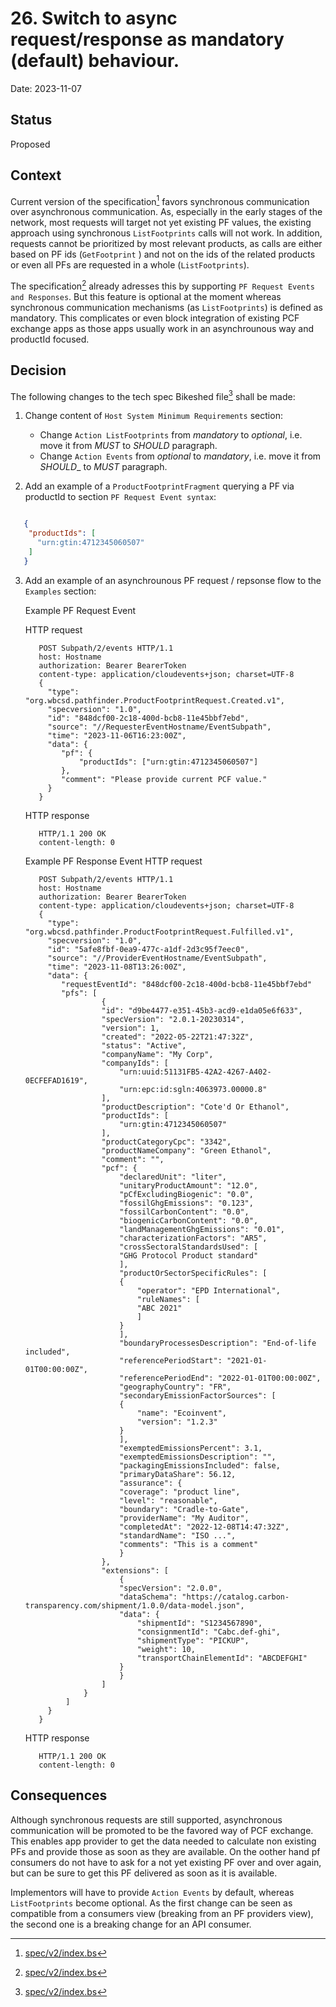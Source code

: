 # 26. Switch to async request/response as mandatory (default) behaviour.

Date: 2023-11-07

## Status

Proposed

## Context

Current version of the specification[^1] favors synchronous communication over asynchronous communication. As, especially in the early stages of the network, most requests will target not yet existing PF values, the existing approach using synchronous `ListFootprints` calls will not work. In addition, requests cannot be prioritized by most relevant products, as calls are either based on PF ids (`GetFootprint` ) and not on the ids of the related products or even all PFs are requested in a whole (`ListFootprints`).

The specification[^1] already adresses this by supporting `PF Request Events and Responses`. But this feature is optional at the moment whereas synchronous communication mechanisms (as `ListFootprints`) is defined as mandatory. This complicates or even block integration of existing PCF exchange apps as those apps usually work in an asynchrounous way  and productId focused.

## Decision

The following changes to the tech spec Bikeshed file[^1] shall be made:

1. Change content of `Host System Minimum Requirements` section:
   * Change `Action ListFootprints` from _mandatory_ to _optional_, i.e. move it from _MUST_ to _SHOULD_ paragraph. 
   * Change `Action Events` from _optional_ to _mandatory_, i.e. move it from _SHOULD__ to _MUST_ paragraph. 

2. Add an example of a `ProductFootprintFragment` querying a PF via productId to section `PF Request Event syntax`:
  ```json

     { 
      "productIds": [
        "urn:gtin:4712345060507"
      ]
     }

  ```
3. Add an example of an asynchrounous PF request / repsonse flow to the `Examples` section:
   
   Example PF Request Event

   HTTP request
   ```
      POST Subpath/2/events HTTP/1.1
      host: Hostname
      authorization: Bearer BearerToken
      content-type: application/cloudevents+json; charset=UTF-8
      {
        "type": "org.wbcsd.pathfinder.ProductFootprintRequest.Created.v1",
        "specversion": "1.0",
        "id": "848dcf00-2c18-400d-bcb8-11e45bbf7ebd",
        "source": "//RequesterEventHostname/EventSubpath",
        "time": "2023-11-06T16:23:00Z",
        "data": {
           "pf": { 
               "productIds": ["urn:gtin:4712345060507"]
           },
           "comment": "Please provide current PCF value."
        }
      }
   ```
   HTTP response
   ```
      HTTP/1.1 200 OK
      content-length: 0
   ```

   Example PF Response Event
   HTTP request
   ```
      POST Subpath/2/events HTTP/1.1
      host: Hostname
      authorization: Bearer BearerToken
      content-type: application/cloudevents+json; charset=UTF-8
      {
        "type": "org.wbcsd.pathfinder.ProductFootprintRequest.Fulfilled.v1",
        "specversion": "1.0",
        "id": "5afe8fbf-0ea9-477c-a1df-2d3c95f7eec0",
        "source": "//ProviderEventHostname/EventSubpath",
        "time": "2023-11-08T13:26:00Z",
        "data": {
           "requestEventId": "848dcf00-2c18-400d-bcb8-11e45bbf7ebd"
           "pfs": [
                    {
                    "id": "d9be4477-e351-45b3-acd9-e1da05e6f633",
                    "specVersion": "2.0.1-20230314",
                    "version": 1,
                    "created": "2022-05-22T21:47:32Z",
                    "status": "Active",
                    "companyName": "My Corp",
                    "companyIds": [
                        "urn:uuid:51131FB5-42A2-4267-A402-0ECFEFAD1619",
                        "urn:epc:id:sgln:4063973.00000.8"
                    ],
                    "productDescription": "Cote'd Or Ethanol",
                    "productIds": [
                        "urn:gtin:4712345060507"
                    ],
                    "productCategoryCpc": "3342",
                    "productNameCompany": "Green Ethanol",
                    "comment": "",
                    "pcf": {
                        "declaredUnit": "liter",
                        "unitaryProductAmount": "12.0",
                        "pCfExcludingBiogenic": "0.0",
                        "fossilGhgEmissions": "0.123",
                        "fossilCarbonContent": "0.0",
                        "biogenicCarbonContent": "0.0",
                        "landManagementGhgEmissions": "0.01",
                        "characterizationFactors": "AR5",
                        "crossSectoralStandardsUsed": [
                        "GHG Protocol Product standard"
                        ],
                        "productOrSectorSpecificRules": [
                        {
                            "operator": "EPD International",
                            "ruleNames": [
                            "ABC 2021"
                            ]
                        }
                        ],
                        "boundaryProcessesDescription": "End-of-life included",
                        "referencePeriodStart": "2021-01-01T00:00:00Z",
                        "referencePeriodEnd": "2022-01-01T00:00:00Z",
                        "geographyCountry": "FR",
                        "secondaryEmissionFactorSources": [
                        {
                            "name": "Ecoinvent",
                            "version": "1.2.3"
                        }
                        ],
                        "exemptedEmissionsPercent": 3.1,
                        "exemptedEmissionsDescription": "",
                        "packagingEmissionsIncluded": false,
                        "primaryDataShare": 56.12,
                        "assurance": {
                        "coverage": "product line",
                        "level": "reasonable",
                        "boundary": "Cradle-to-Gate",
                        "providerName": "My Auditor",
                        "completedAt": "2022-12-08T14:47:32Z",
                        "standardName": "ISO ...",
                        "comments": "This is a comment"
                        }
                    },
                    "extensions": [
                        {
                        "specVersion": "2.0.0",
                        "dataSchema": "https://catalog.carbon-transparency.com/shipment/1.0.0/data-model.json",
                        "data": {
                            "shipmentId": "S1234567890",
                            "consignmentId": "Cabc.def-ghi",
                            "shipmentType": "PICKUP",
                            "weight": 10,
                            "transportChainElementId": "ABCDEFGHI"
                        }
                        }
                    ]
                }
            ]
        }
      }
   ```
   HTTP response
   ```
      HTTP/1.1 200 OK
      content-length: 0
   ```

## Consequences

Although synchronous requests are still supported, asynchronous communication will be promoted to be the favored way of PCF exchange. This enables app provider to get the data needed to calculate non existing PFs and provide those as soon as they are available. On the oother hand pf consumers do not have to ask for a not yet existing PF over and over again, but can be sure to get this PF delivered as soon as it is available.

Implementors will have to provide `Action Events` by default, whereas `ListFootprints` become optional. As the first change can be seen as compatible from a consumers view (breaking from an PF providers view), the second one is a breaking change for an API consumer.

[^1]: [spec/v2/index.bs](../../spec/v2/index.bs)
